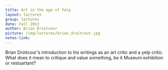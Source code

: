 ```yaml
---
title: Art in the age of Yelp
layout: lectures
group: lectures
date: Fall 2013
author: Brian Droitcour
picture: /img/lectures/brian_droitcour.jpg
notes-link:
---
```

Brian Droitcour's introduction to his writings as an art critic and a yelp critic. What does it mean to critique and value something, be it Museum exhibition or restuartant? 